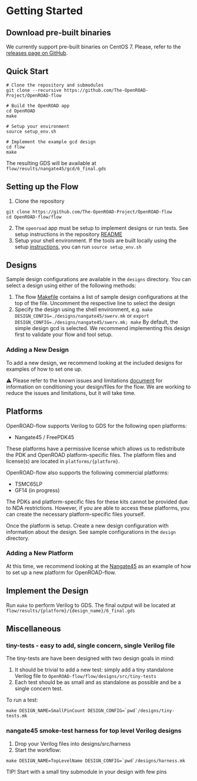 # Getting Started

## Download pre-built binaries
We currently support pre-built binaries on CentOS 7. Please, refer to the [releases page on GitHub](https://github.com/The-OpenROAD-Project/OpenROAD-flow/releases).

## Quick Start
```
# Clone the repository and submodules
git clone --recursive https://github.com/The-OpenROAD-Project/OpenROAD-flow

# Build the OpenROAD app
cd OpenROAD
make

# Setup your environment
source setup_env.sh

# Implement the example gcd design
cd flow
make
```
The resulting GDS will be available at `flow/results/nangate45/gcd/6_final.gds`

## Setting up the Flow

1. Clone the repository
```
git clone https://github.com/The-OpenROAD-Project/OpenROAD-flow
cd OpenROAD-flow/flow
```
2. The `openroad` app must be setup to implement designs or run tests. See setup
   instructions in the repository [README](../README.md#Setup)
3. Setup your shell environment. If the tools are built locally using the setup
   [instructions](../README.md#Setup), you can run `source setup_env.sh`

## Designs
Sample design configurations are available in the `designs` directory. You can
select a design using either of the following methods:
1. The flow [Makefile](Makefile) contains a list of sample design configurations
   at the top of the file. Uncomment the respective line to select the design
2. Specify the design using the shell environment, e.g.
   `make DESIGN_CONFIG=./designs/nangate45/swerv.mk` or
   `export DESIGN_CONFIG=./designs/nangate45/swerv.mk; make`
By default, the simple design gcd is selected. We recommend implementing this
design first to validate your flow and tool setup.

### Adding a New Design
To add a new design, we recommend looking at the included designs for examples
of how to set one up.

:warning: Please refer to the known issues and limitations
[document](docs/Known%20Issues%20and%20Limitations.pdf) for information on
conditioning your design/files for the flow. We are working to reduce the issues
and limitations, but it will take time.


## Platforms
OpenROAD-flow supports Verilog to GDS for the following open platforms:
* Nangate45 / FreePDK45

These platforms have a permissive license which allows us to redistribute the
PDK and OpenROAD platform-specific files. The platform files and license(s) are
located in `platforms/{platform}`.

OpenROAD-flow also supports the following commercial platforms:
* TSMC65LP
* GF14 (in progress)

The PDKs and platform-specific files for these kits cannot be provided due to
NDA restrictions. However, if you are able to access these platforms, you can
create the necessary platform-specific files yourself.

Once the platform is setup. Create a new design configuration with information
about the design. See sample configurations in the `design` directory.


### Adding a New Platform
At this time, we recommend looking at the [Nangate45](platforms/nangate45) as an
example of how to set up a new platform for OpenROAD-flow.

## Implement the Design
Run `make` to perform Verilog to GDS. The final output will be located at
`flow/results/{platform}/{design_name}/6_final.gds`

## Miscellaneous
### tiny-tests - easy to add, single concern, single Verilog file

The tiny-tests are have been designed with two design goals in mind:

1. It should be trivial to add a new test: simply add a tiny standalone
   Verilog file to `OpenROAD-flow/flow/designs/src/tiny-tests`
2. Each test should be as small and as standalone as possible and be a single
   concern test.

To run a test:

```
make DESIGN_NAME=SmallPinCount DESIGN_CONFIG=`pwd`/designs/tiny-tests.mk
```

### nangate45 smoke-test harness for top level Verilog designs

1. Drop your Verilog files into designs/src/harness
2. Start the workflow:

```
make DESIGN_NAME=TopLevelName DESIGN_CONFIG=`pwd`/designs/harness.mk
```

TIP! Start with a small tiny submodule in your design with few pins
